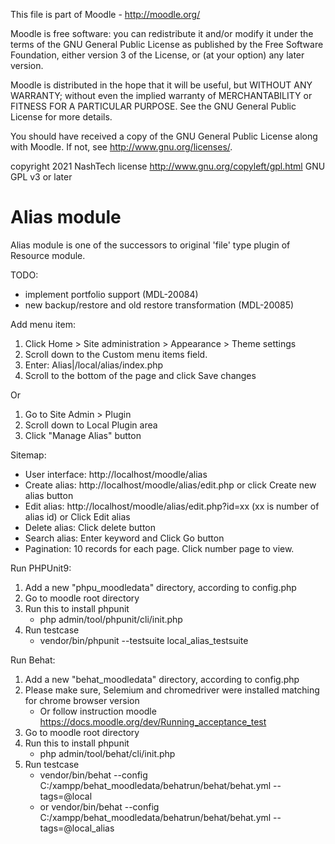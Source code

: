 This file is part of Moodle - http://moodle.org/

Moodle is free software: you can redistribute it and/or modify
it under the terms of the GNU General Public License as published by
the Free Software Foundation, either version 3 of the License, or
(at your option) any later version.

Moodle is distributed in the hope that it will be useful,
but WITHOUT ANY WARRANTY; without even the implied warranty of
MERCHANTABILITY or FITNESS FOR A PARTICULAR PURPOSE.  See the
GNU General Public License for more details.

You should have received a copy of the GNU General Public License
along with Moodle.  If not, see <http://www.gnu.org/licenses/>.

copyright 2021 NashTech
license   http://www.gnu.org/copyleft/gpl.html GNU GPL v3 or later


Alias module
=============

Alias module is one of the successors to original 'file' type plugin of Resource module.


TODO:
 * implement portfolio support (MDL-20084)
 * new backup/restore and old restore transformation (MDL-20085)


Add menu item:
1. Click Home > Site administration > Appearance > Theme settings
2. Scroll down to the Custom menu items field.
3. Enter: Alias|/local/alias/index.php
4. Scroll to the bottom of the page and click Save changes

Or

1. Go to Site Admin > Plugin
2. Scroll down to Local Plugin area
3. Click "Manage Alias" button


Sitemap:
* User interface: http://localhost/moodle/alias
* Create alias: http://localhost/moodle/alias/edit.php or click Create new alias button
* Edit alias: http://localhost/moodle/alias/edit.php?id=xx (xx is number of alias id) or Click Edit alias
* Delete alias: Click delete button
* Search alias: Enter keyword and Click Go button
* Pagination: 10 records for each page. Click number page to view.

Run PHPUnit9:
1. Add a new "phpu_moodledata" directory, according to config.php
2. Go to moodle root directory
3. Run this to install phpunit
    * php admin/tool/phpunit/cli/init.php
4. Run testcase
    * vendor/bin/phpunit --testsuite local_alias_testsuite

Run Behat:
1. Add a new "behat_moodledata" directory, according to config.php
2. Please make sure, Selemium and chromedriver were installed matching for chrome browser version
    * Or follow instruction moodle https://docs.moodle.org/dev/Running_acceptance_test
3. Go to moodle root directory
4. Run this to install phpunit
    * php admin/tool/behat/cli/init.php
5. Run testcase
    * vendor/bin/behat --config C:/xampp/behat_moodledata/behatrun/behat/behat.yml --tags=@local
    * or vendor/bin/behat --config C:/xampp/behat_moodledata/behatrun/behat/behat.yml --tags=@local_alias